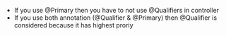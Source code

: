 - If you use @Primary then you have to not use @Qualifiers in controller
- If you use both annotation (@Qualifier & @Primary) then @Qualifier is considered because it has highest proriy
